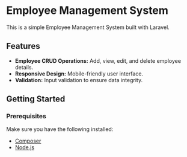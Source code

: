 # Employee Management System

This is a simple Employee Management System built with Laravel.

## Features

-   **Employee CRUD Operations:** Add, view, edit, and delete employee details.
-   **Responsive Design:** Mobile-friendly user interface.
-   **Validation:** Input validation to ensure data integrity.

## Getting Started

### Prerequisites

Make sure you have the following installed:

-   [Composer](https://getcomposer.org/)
-   [Node.js](https://nodejs.org/)

